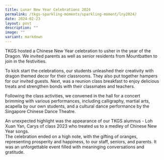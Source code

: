 ```yaml
---
title: Lunar New Year Celebrations 2024
permalink: /tkgs-sparkling-moments/sparkling-moment/lny2024/
date: 2024-02-23
layout: post
description: ""
image: ""
variant: markdown
---
```

TKGS hosted a Chinese New Year celebration to usher in the year of the Dragon. We invited parents as well as senior residents from Mountbatten to join in the festivities. 

To kick start the celebrations, our students unleashed their creativity with dragon themed decor for their classrooms. They also put together hampers for our invited guests. Next, was a reunion class breakfast to enjoy delicious treats and strengthen bonds with their classmates and teachers. 

Following the class activities, we convened in the hall for a concert brimming with various performances, including calligraphy, martial arts, acapella by our own students, and a cultural dance performance by the Singapore Chinese Dance Theatre. 

An unexpected highlight was the appearance of our TKGS alumnus - Loh Xuan Yan, Carys of class 2023 who treated us to a medley of Chinese New Year songs.  
The celebration ended on a high note, with the gifting of oranges, representing prosperity and happiness, to our staff, seniors, and parents. It was an unforgettable event filled with meaninging conversations and gratitude.